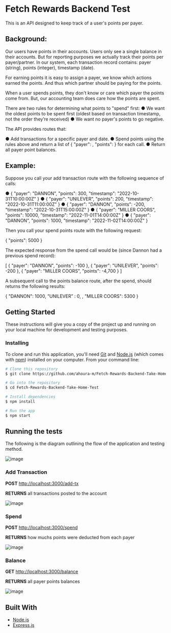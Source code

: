 # Fetch Rewards Backend Test

This is an API designed to keep track of a user's points per payer.

## Background:

Our users have points in their accounts. Users only see a single balance in their accounts. But for reporting purposes we actually track their points per
payer/partner. In our system, each transaction record contains: payer (string), points (integer), timestamp (date).

For earning points it is easy to assign a payer, we know which actions earned the points. And thus which partner should be paying for the points.

When a user spends points, they don't know or care which payer the points come from. But, our accounting team does care how the points are spent.

There are two rules for determining what points to "spend" first:
● We want the oldest points to be spent first (oldest based on transaction timestamp, not the order they’re received)
● We want no payer's points to go negative.

The API provides routes that:

● Add transactions for a specific payer and date.
● Spend points using the rules above and return a list of { "payer": <string>, "points": <integer> } for each call.
● Return all payer point balances.

## Example:

Suppose you call your add transaction route with the following sequence of calls:
  
● { "payer": "DANNON", "points": 300, "timestamp": "2022-10-31T10:00:00Z" }
● { "payer": "UNILEVER", "points": 200, "timestamp": "2022-10-31T11:00:00Z" }
● { "payer": "DANNON", "points": -200, "timestamp": "2022-10-31T15:00:00Z" }
● { "payer": "MILLER COORS", "points": 10000, "timestamp": "2022-11-01T14:00:00Z" }
● { "payer": "DANNON", "points": 1000, "timestamp": "2022-11-02T14:00:00Z" }

Then you call your spend points route with the following request:

{ "points": 5000 }

The expected response from the spend call would be (since Dannon had a previous spend record):

[
{ "payer": "DANNON", "points": -100 },
{ "payer": "UNILEVER", "points": -200 },
{ "payer": "MILLER COORS", "points": -4,700 }
]

A subsequent call to the points balance route, after the spend, should returns the following results:

{
"DANNON": 1000,
”UNILEVER” : 0, ,
"MILLER COORS": 5300
}


## Getting Started

These instructions will give you a copy of the project up and running on
your local machine for development and testing purposes.

### Installing

To clone and run this application, you'll need [Git](https://git-scm.com) and [Node.js](https://nodejs.org/en/download/) (which comes with [npm](http://npmjs.com)) installed on your computer. From your command line:

```bash
# Clone this repository
$ git clone https://github.com/ahoura-m/Fetch-Rewards-Backend-Take-Home-Test.git

# Go into the repository
$ cd Fetch-Rewards-Backend-Take-Home-Test

# Install dependencies
$ npm install

# Run the app
$ npm start
```

## Running the tests

The following is the diagram outlining the flow of the application and testing method.

![image](https://user-images.githubusercontent.com/102436343/201732377-3b42b893-ae79-496a-a86e-d2069d04a601.png)



### Add Transaction


**POST** [http://localhost:3000/add-tx](http://localhost:3000/add-tx)

**RETURNS** all transactions posted to the account

![image](https://user-images.githubusercontent.com/102436343/201731377-d361b013-35e9-48e7-94d1-e8123679912f.png)



### Spend


**POST** [http://localhost:3000/spend](http://localhost:3000/spend)

**RETURNS** how muchs points were deducted from each payer

![image](https://user-images.githubusercontent.com/102436343/201731922-f151d6c1-0d9c-4b47-86f9-0cf6b9b1b616.png)


### Balance


**GET** [http://localhost:3000/balance](http://localhost:3000/add-tx)

**RETURNS** all payer points balances

![image](https://user-images.githubusercontent.com/102436343/201732137-75358338-3b76-4c7b-a5fe-30b4181b15c9.png)





## Built With

  - [Node.js](https://nodejs.org/)
  - [Express.js](https://expressjs.com/)

